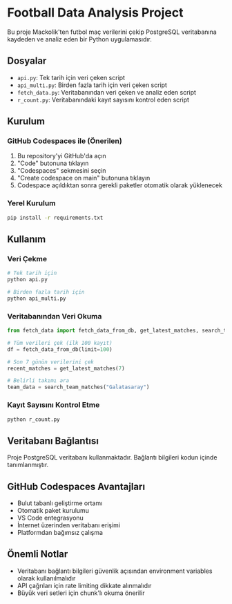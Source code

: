 # Football Data Analysis Project

Bu proje Mackolik'ten futbol maç verilerini çekip PostgreSQL veritabanına kaydeden ve analiz eden bir Python uygulamasıdır.

## Dosyalar

- `api.py`: Tek tarih için veri çeken script
- `api_multi.py`: Birden fazla tarih için veri çeken script  
- `fetch_data.py`: Veritabanından veri çeken ve analiz eden script
- `r_count.py`: Veritabanındaki kayıt sayısını kontrol eden script

## Kurulum

### GitHub Codespaces ile (Önerilen)

1. Bu repository'yi GitHub'da açın
2. "Code" butonuna tıklayın
3. "Codespaces" sekmesini seçin
4. "Create codespace on main" butonuna tıklayın
5. Codespace açıldıktan sonra gerekli paketler otomatik olarak yüklenecek

### Yerel Kurulum

```bash
pip install -r requirements.txt
```

## Kullanım

### Veri Çekme

```python
# Tek tarih için
python api.py

# Birden fazla tarih için
python api_multi.py
```

### Veritabanından Veri Okuma

```python
from fetch_data import fetch_data_from_db, get_latest_matches, search_team_matches

# Tüm verileri çek (ilk 100 kayıt)
df = fetch_data_from_db(limit=100)

# Son 7 günün verilerini çek
recent_matches = get_latest_matches(7)

# Belirli takımı ara
team_data = search_team_matches("Galatasaray")
```

### Kayıt Sayısını Kontrol Etme

```python
python r_count.py
```

## Veritabanı Bağlantısı

Proje PostgreSQL veritabanı kullanmaktadır. Bağlantı bilgileri kodun içinde tanımlanmıştır.

## GitHub Codespaces Avantajları

- Bulut tabanlı geliştirme ortamı
- Otomatik paket kurulumu
- VS Code entegrasyonu
- İnternet üzerinden veritabanı erişimi
- Platformdan bağımsız çalışma

## Önemli Notlar

- Veritabanı bağlantı bilgileri güvenlik açısından environment variables olarak kullanılmalıdır
- API çağrıları için rate limiting dikkate alınmalıdır
- Büyük veri setleri için chunk'lı okuma önerilir
